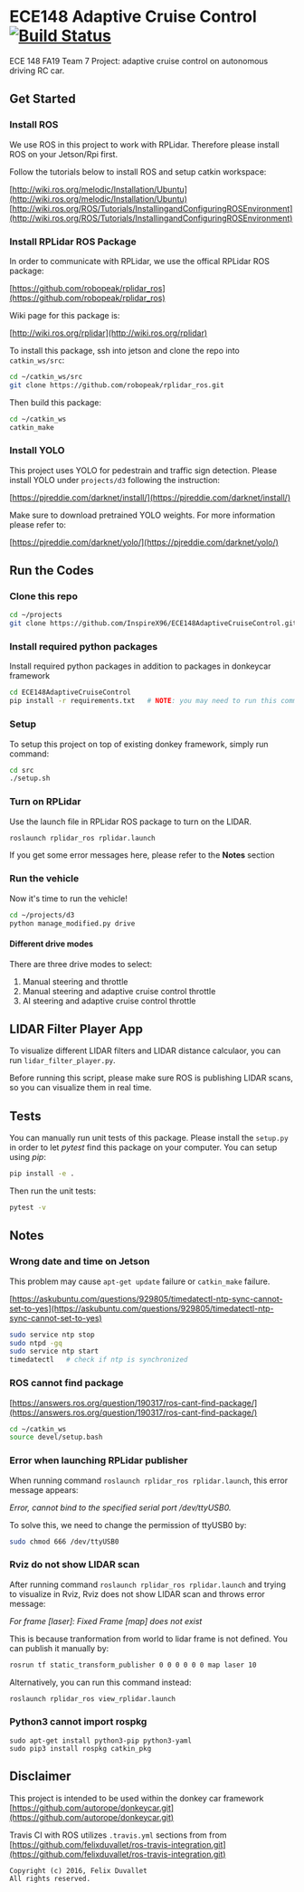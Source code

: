 # ECE148 Adaptive Cruise Control [![Build Status](https://travis-ci.org/InspireX96/ECE148AdaptiveCruiseControl.svg?branch=master)](https://travis-ci.org/InspireX96/ECE148AdaptiveCruiseControl)

ECE 148 FA19 Team 7 Project: adaptive cruise control on autonomous driving RC car.

## Get Started

### Install ROS

We use ROS in this project to work with RPLidar. Therefore please install ROS on your Jetson/Rpi first.

Follow the tutorials below to install ROS and setup catkin workspace:

[http://wiki.ros.org/melodic/Installation/Ubuntu](http://wiki.ros.org/melodic/Installation/Ubuntu)<br>
[http://wiki.ros.org/ROS/Tutorials/InstallingandConfiguringROSEnvironment](http://wiki.ros.org/ROS/Tutorials/InstallingandConfiguringROSEnvironment)

### Install RPLidar ROS Package

In order to communicate with RPLidar, we use the offical RPLidar ROS package:

[https://github.com/robopeak/rplidar_ros](https://github.com/robopeak/rplidar_ros)

Wiki page for this package is:

[http://wiki.ros.org/rplidar](http://wiki.ros.org/rplidar)

To install this package, ssh into jetson and clone the repo into `catkin_ws/src`:

```bash
cd ~/catkin_ws/src
git clone https://github.com/robopeak/rplidar_ros.git
```

Then build this package:

```bash
cd ~/catkin_ws
catkin_make
```

### Install YOLO

This project uses YOLO for pedestrain and traffic sign detection. Please install YOLO under `projects/d3` following the instruction:

[https://pjreddie.com/darknet/install/](https://pjreddie.com/darknet/install/)

Make sure to download pretrained YOLO weights. For more information please refer to:

[https://pjreddie.com/darknet/yolo/](https://pjreddie.com/darknet/yolo/)

## Run the Codes

### Clone this repo
```bash
cd ~/projects
git clone https://github.com/InspireX96/ECE148AdaptiveCruiseControl.git
```

### Install required python packages

Install required python packages in addition to packages in donkeycar framework

```bash
cd ECE148AdaptiveCruiseControl
pip install -r requirements.txt   # NOTE: you may need to run this command in sudo
```

### Setup

To setup this project on top of existing donkey framework, simply run command:

```bash
cd src
./setup.sh
```

### Turn on RPLidar

Use the launch file in RPLidar ROS package to turn on the LIDAR.

```bash
roslaunch rplidar_ros rplidar.launch
```

If you get some error messages here, please refer to the **Notes** section

### Run the vehicle

Now it's time to run the vehicle!

```bash
cd ~/projects/d3
python manage_modified.py drive
```

#### Different drive modes

There are three drive modes to select:

1. Manual steering and throttle
2. Manual steering and adaptive cruise control throttle
3. AI steering and adaptive cruise control throttle

## LIDAR Filter Player App

To visualize different LIDAR filters and LIDAR distance calculaor, you can run `lidar_filter_player.py`.

Before running this script, please make sure ROS is publishing LIDAR scans, so you can visualize them in real time.


## Tests

You can manually run unit tests of this package. Please install the `setup.py` in order to let *pytest* find this package on your computer. You can setup using *pip*:

```bash
pip install -e .
```

Then run the unit tests:

```bash
pytest -v
```


## Notes

### Wrong date and time on Jetson

This problem may cause `apt-get update` failure or `catkin_make` failure.

[https://askubuntu.com/questions/929805/timedatectl-ntp-sync-cannot-set-to-yes](https://askubuntu.com/questions/929805/timedatectl-ntp-sync-cannot-set-to-yes)

```bash
sudo service ntp stop
sudo ntpd -gq
sudo service ntp start
timedatectl   # check if ntp is synchronized
```

### ROS cannot find package

[https://answers.ros.org/question/190317/ros-cant-find-package/](https://answers.ros.org/question/190317/ros-cant-find-package/)

```bash
cd ~/catkin_ws
source devel/setup.bash
```

### Error when launching RPLidar publisher

When running command `roslaunch rplidar_ros rplidar.launch`, this error message appears:

*Error, cannot bind to the specified serial port /dev/ttyUSB0.*

To solve this, we need to change the permission of ttyUSB0 by:

```bash
sudo chmod 666 /dev/ttyUSB0
```


### Rviz do not show LIDAR scan

After running command `roslaunch rplidar_ros rplidar.launch` and trying to visualize in Rviz, Rviz does not show LIDAR scan and throws error message: 

*For frame [laser]: Fixed Frame [map] does not exist*

This is because tranformation from world to lidar frame is not defined. You can publish it manually by:

```bash
rosrun tf static_transform_publisher 0 0 0 0 0 0 map laser 10
```

Alternatively, you can run this command instead:

```bash
roslaunch rplidar_ros view_rplidar.launch
```

### Python3 cannot import rospkg

```
sudo apt-get install python3-pip python3-yaml
sudo pip3 install rospkg catkin_pkg
```

## Disclaimer

This project is intended to be used within the donkey car framework [https://github.com/autorope/donkeycar.git](https://github.com/autorope/donkeycar.git)

Travis CI with ROS utilizes `.travis.yml` sections from from [https://github.com/felixduvallet/ros-travis-integration.git](https://github.com/felixduvallet/ros-travis-integration.git)

```
Copyright (c) 2016, Felix Duvallet
All rights reserved.
```

